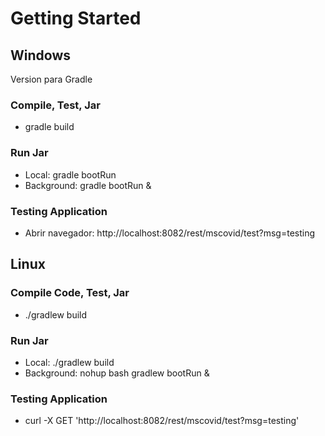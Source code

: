 # Getting Started

## Windows
Version para Gradle
### Compile, Test, Jar
*  gradle build

### Run Jar
* Local:      gradle bootRun 
* Background: gradle bootRun &

### Testing Application
* Abrir navegador: http://localhost:8082/rest/mscovid/test?msg=testing

## Linux

### Compile Code, Test, Jar
* ./gradlew build

### Run Jar
* Local:      ./gradlew build
* Background: nohup bash gradlew bootRun &

### Testing Application
* curl -X GET 'http://localhost:8082/rest/mscovid/test?msg=testing'

